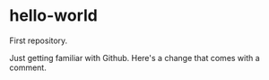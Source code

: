 hello-world
===========

First repository.

Just getting familiar with Github.
Here's a change that comes with a comment.
